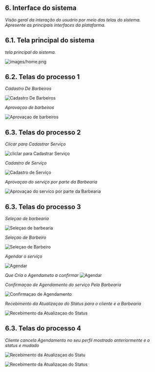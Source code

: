 
## 6. Interface do sistema

_Visão geral da interação do usuário por meio das telas do sistema. Apresente as principais interfaces da plataforma._

## 6.1. Tela principal do sistema

_tela principal do sistema._

![images/home.png](images/home.png)


## 6.2. Telas do processo 1

_Cadastro De Barbeiros_

![`Cadastro De Barbeiros`](images/cad_barbeiro.png)

_Aprovaçao de barbeiros_

![`Aprovaçao de barbeiros`](images/Aprovaçao-de-babeiros.png)


## 6.3. Telas do processo 2

_Clicar para Cadastrar Serviço_

![`cliclar para Cadastrar Serviço`](images/clicar_cad_servico.png)

_Cadastro de Serviço_

![`Cadastro de Serviço`](images/cad_servico.png)

_Aprovaçao do serviço por parte da Barbearia_

![`Aprovaçao do servico por parte da Barbearia`](images/aprovar-servico.png)

## 6.3. Telas do processo 3

_Seleçao de barbearia_

![`Seleçao de barbearia`](images/home.png)

_Seleçao de Barbeiro_

![`Seleçao de Barbeiro`](images/seleçao-Barbeiro.png)

_Agendar o serviço_

![`Agendar`](images/Agendar.png)

_Que Cria o Agendameto a confirmar_
![`Agendar`](images/AgendamentoPendente.png)


_Confirmaçao de Agendamento do serviço Pela Barbearia_

![`Confirmaçao de Agendamento`](images/ConfirmaçaoBarbearia.png)

_Recebimento da Atualizaçao do Status para o cliente e a Barbearia_

![`Recebimento da Atualizaçao do Status`](images/AttStatus.png)

## 6.3. Telas do processo 4

_Cliente cancela Agendamento no seu perfil mostrado anteriormente e o status e mudado_

![`Recebimento da Atualizaçao do Statu`](images/Desangendar.png)

![`Recebimento da Atualizaçao do Status`](images/attStatusCancelado.png)

